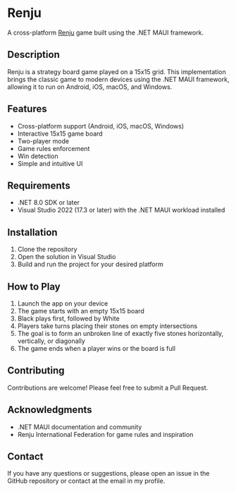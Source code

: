 # Renju

A cross-platform [Renju](https://en.wikipedia.org/wiki/Renju) game built using the .NET MAUI framework.

## Description

Renju is a strategy board game played on a 15x15 grid. This implementation brings the classic game to modern devices using the .NET MAUI framework, allowing it to run on Android, iOS, macOS, and Windows.

## Features

- Cross-platform support (Android, iOS, macOS, Windows)
- Interactive 15x15 game board
- Two-player mode
- Game rules enforcement
- Win detection
- Simple and intuitive UI

## Requirements

- .NET 8.0 SDK or later
- Visual Studio 2022 (17.3 or later) with the .NET MAUI workload installed

## Installation

1. Clone the repository
2. Open the solution in Visual Studio
3. Build and run the project for your desired platform

## How to Play

1. Launch the app on your device
2. The game starts with an empty 15x15 board
3. Black plays first, followed by White
4. Players take turns placing their stones on empty intersections
5. The goal is to form an unbroken line of exactly five stones horizontally, vertically, or diagonally
6. The game ends when a player wins or the board is full

## Contributing

Contributions are welcome! Please feel free to submit a Pull Request.

## Acknowledgments

- .NET MAUI documentation and community
- Renju International Federation for game rules and inspiration

## Contact

If you have any questions or suggestions, please open an issue in the GitHub repository or contact at the email in my profile.
